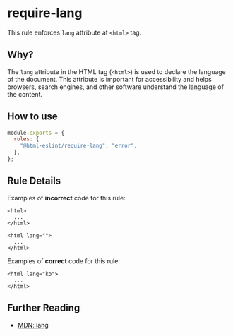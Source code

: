 # require-lang

This rule enforces `lang` attribute at `<html>` tag.

## Why?

The `lang` attribute in the HTML tag (`<html>`) is used to declare the language of the document.
This attribute is important for accessibility and helps browsers, search engines, and other software understand the language of the content.

## How to use

```js,.eslintrc.js
module.exports = {
  rules: {
    "@html-eslint/require-lang": "error",
  },
};
```

## Rule Details

Examples of **incorrect** code for this rule:

```html,incorrect
<html>
  ...
</html>

<html lang="">
  ...
</html>
```

Examples of **correct** code for this rule:

```html,correct
<html lang="ko">
  ...
</html>
```

## Further Reading

- [MDN: lang](https://developer.mozilla.org/ko/docs/Web/HTML/Global_attributes/lang)
